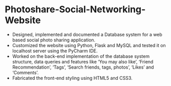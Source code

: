 # Photoshare-Social-Networking-Website

* Designed, implemented and documented a Database system for a web based social photo sharing application.
* Customized the website using Python, Flask and MySQL and tested it on localhost server using the PyCharm IDE.
* Worked on the back-end implementation of the database system structure, data queries and features like ‘You may also like’, ‘Friend Recommendation’, ‘Tags’, ‘Search friends, tags, photos’, ‘Likes’ and ‘Comments’.
* Fabricated the front-end styling using HTML5 and CSS3.
